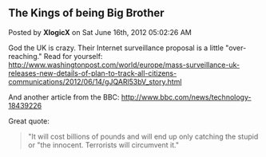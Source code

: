 ## The Kings of being Big Brother
Posted by **XlogicX** on Sat June 16th, 2012 05:02:26 AM

God the UK is crazy. Their Internet surveillance proposal is a little "over-
reaching." Read for yourself:
<http://www.washingtonpost.com/world/europe/mass-surveillance-uk-releases-new-details-of-plan-to-track-all-citizens-communications/2012/06/14/gJQARl53bV_story.html>

And another article from the BBC: <http://www.bbc.com/news/technology-18439226>

Great quote:

> "It will cost billions of pounds and will end up only catching the stupid or
> "the innocent. Terrorists will circumvent it."

